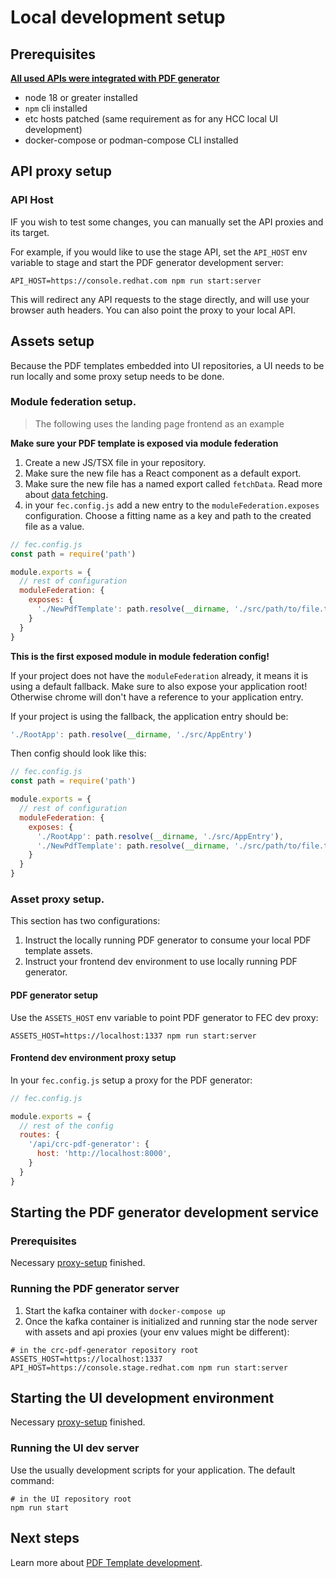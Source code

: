 # Local development setup

## Prerequisites

[**All used APIs were integrated with PDF generator**](./API-integration.md)

- node 18 or greater installed
- `npm` cli installed
- etc hosts patched (same requirement as for any HCC local UI development)
- docker-compose or podman-compose CLI installed 

## API proxy setup
### API Host

IF you wish to test some changes, you can manually set the API proxies and its target.

For example, if you would like to use the stage API, set the `API_HOST` env variable to stage and start the PDF generator development server:

```shell
API_HOST=https://console.redhat.com npm run start:server
```

This will redirect any API requests to the stage directly, and will use your browser auth headers. You can also point the proxy to your local API.

## Assets setup

Because the PDF templates embedded into UI repositories, a UI needs to be run locally and some proxy setup needs to be done.

### Module federation setup.

> The following uses the landing page frontend as an example

**Make sure your PDF template is exposed via module federation**

1. Create a new JS/TSX file in your repository.
2. Make sure the new file has a React component as a default export.
3. Make sure the new file has a named export called `fetchData`. Read more about [data fetching](#data-fetching).
4. in your `fec.config.js` add a new entry to the `moduleFederation.exposes` configuration. Choose a fitting name as a key and path to the created file as a value.

```js
// fec.config.js
const path = require('path')

module.exports = {
  // rest of configuration
  moduleFederation: {
    exposes: {
      './NewPdfTemplate': path.resolve(__dirname, './src/path/to/file.tsx')
    }
  }
}
```

**This is the first exposed module in module federation config!**

If your project does not have the `moduleFederation` already, it means it is using a default fallback. Make sure to also expose your application root! Otherwise chrome will don't have a reference to your application entry.

If your project is using the fallback, the application entry should be:

```js
'./RootApp': path.resolve(__dirname, './src/AppEntry')
```

Then config should look like this:

```js
// fec.config.js
const path = require('path')

module.exports = {
  // rest of configuration
  moduleFederation: {
    exposes: {
      './RootApp': path.resolve(__dirname, './src/AppEntry'),
      './NewPdfTemplate': path.resolve(__dirname, './src/path/to/file.tsx')
    }
  }
}
```

### Asset proxy setup.

This section has two configurations:

1. Instruct the locally running PDF generator to consume your local PDF template assets.
2. Instruct your frontend dev environment to use locally running PDF generator.

#### PDF generator setup

Use the `ASSETS_HOST` env variable to point PDF generator to FEC dev proxy:

```shell
ASSETS_HOST=https://localhost:1337 npm run start:server
```

#### Frontend dev environment proxy setup

In your `fec.config.js` setup a proxy for the PDF generator:

```js
// fec.config.js

module.exports = {
  // rest of the config
  routes: {
    '/api/crc-pdf-generator': {
      host: 'http://localhost:8000',
    }
  }
}

```

## Starting the PDF generator development service

### Prerequisites

Necessary [proxy-setup](#api-proxy-setup) finished.

### Running the PDF generator server

1. Start the kafka container with `docker-compose up`
2. Once the kafka container is initialized and running star the node server with assets and api proxies (your env values might be different):
```shell
# in the crc-pdf-generator repository root
ASSETS_HOST=https://localhost:1337 API_HOST=https://console.stage.redhat.com npm run start:server
```

## Starting the UI development environment

Necessary [proxy-setup](#api-proxy-setup) finished.

### Running the UI dev server

Use the usually development scripts for your application. The default command:

```shell
# in the UI repository root
npm run start
```

## Next steps

Learn more about [PDF Template development](./pdf-template-development.md).

